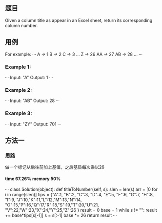## 题目
Given a column title as appear in an Excel sheet, return its corresponding column number.
## 用例
For example:
···
    A -> 1
    B -> 2
    C -> 3
    ...
    Z -> 26
    AA -> 27
    AB -> 28 
    ...
···
### Example 1:
···
Input: "A"
Output: 1
···
### Example 2:
···
Input: "AB"
Output: 28
···
### Example 3:
···
Input: "ZY"
Output: 701
···
## 方法一
### 思路
做一个标记从后往前加上基值，之后基质每次乘以26
#### time 67.26% memory 50%
···
class Solution(object):
    def titleToNumber(self, s):
        slen = len(s)
        arr = [0 for i in range(slen)]
        tips = {"A":1, "B":2, "C":3, "D":4, "E":5, "F":6, "G":7,
                "H":8, "I":9, "J":10,"K":11,"L":12,"M":13,"N":14,
                "O":15,"P":16,"Q":17,"R":18,"S":19,"T":20,"U":21,
                "V":22,"W":23,"X":24,"Y":25,"Z":26
               }
        result = 0
        base = 1
        while s != "":
            result += base*tips[s[-1]]
            s = s[:-1]
            base *= 26
        return result
···
